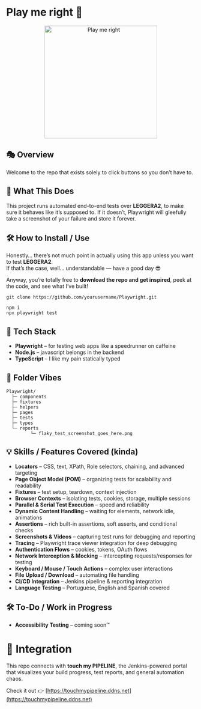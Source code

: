 

# Play me right 🎳

<p style="text-align:center;"><img  src="https://mambosinfinitos.pt/pir3.png "  alt="Play me right"  height="300px"></p>

## 🎭 Overview

Welcome to the repo that exists solely to click buttons so you don’t have to.


## 🚀 What This Does

This project runs automated end-to-end tests over **LEGGERA2**, to make sure it behaves like it’s supposed to.
If it doesn’t, Playwright will gleefully take a screenshot of your failure and store it forever.

## 🛠️ How to Install / Use

Honestly… there’s not much point in actually using this app unless you want to test **LEGGERA2**.  
If that’s the case, well… understandable — have a good day 😎  

Anyway, you’re totally free to **download the repo and get inspired**, peek at the code, and see what I’ve built! 

```
git clone https://github.com/yourusername/Playwright.git
```
```
npm i
npx playwright test
```
## 🧰 Tech Stack

- **Playwright** – for testing web apps like a speedrunner on caffeine  
- **Node.js** – javascript belongs in the backend  
- **TypeScript** – I like my pain statically typed

## 📁 Folder Vibes

```
Playwright/
  ├─ components
  ├─ fixtures
  ├─ helpers
  ├─ pages
  ├─ tests
  ├─ types
  └─ reports
         └─ flaky_test_screenshot_goes_here.png
```
## 💡 Skills / Features Covered (kinda)

- **Locators** – CSS, text, XPath, Role selectors, chaining, and advanced targeting  
- **Page Object Model (POM)** – organizing tests for scalability and readability  
- **Fixtures** – test setup, teardown, context injection  
- **Browser Contexts** – isolating tests, cookies, storage, multiple sessions  
- **Parallel & Serial Test Execution** – speed and reliability  
- **Dynamic Content Handling** – waiting for elements, network idle, animations  
- **Assertions** – rich built-in assertions, soft asserts, and conditional checks  
- **Screenshots & Videos** – capturing test runs for debugging and reporting  
- **Tracing** – Playwright trace viewer integration for deep debugging  
- **Authentication Flows** – cookies, tokens, OAuth flows  
- **Network Interception & Mocking** – intercepting requests/responses for testing  
- **Keyboard / Mouse / Touch Actions** – complex user interactions  
- **File Upload / Download** – automating file handling  
- **CI/CD Integration** – Jenkins pipeline & reporting integration  
- **Language Testing** – Portuguese, English and Spanish covered 


## 🛠️ To-Do / Work in Progress

- **Accessibility Testing** –  coming soon™


# 📡 Integration

This repo connects with **touch my PIPELINE**, the Jenkins-powered portal that visualizes your build progress, test reports, and general automation chaos.

Check it out 👉 [https://touchmypipeline.ddns.net](https://touchmypipeline.ddns.net)
